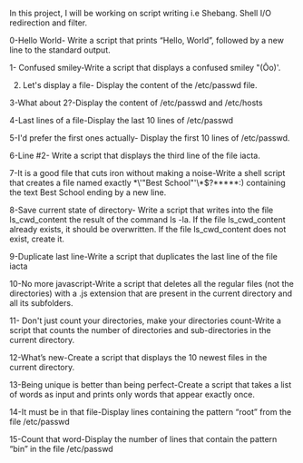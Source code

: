 In this project, I will be working on script writing i.e Shebang. Shell I/O redirection and filter.

0-Hello World- Write a script that prints “Hello, World”, followed by a new line to the standard output.

1- Confused smiley-Write a script that displays a confused smiley "(Ôo)'.

2. Let's display a file- Display the content of the /etc/passwd file.

3-What about 2?-Display the content of /etc/passwd and /etc/hosts

4-Last lines of a file-Display the last 10 lines of /etc/passwd

5-I'd prefer the first ones actually- Display the first 10 lines of /etc/passwd.

6-Line #2- Write a script that displays the third line of the file iacta.

7-It is a good file that cuts iron without making a noise-Write a shell script that creates a file named exactly \*\\'"Best School"\'\\*$\?\*\*\*\*\*:) containing the text Best School ending by a new line.

8-Save current state of directory- Write a script that writes into the file ls_cwd_content the result of the command ls -la. If the file ls_cwd_content already exists, it should be overwritten. If the file ls_cwd_content does not exist, create it.

9-Duplicate last line-Write a script that duplicates the last line of the file iacta

10-No more javascript-Write a script that deletes all the regular files (not the directories) with a .js extension that are present in the current directory and all its subfolders.

11- Don't just count your directories, make your directories count-Write a script that counts the number of directories and sub-directories in the current directory.

12-What’s new-Create a script that displays the 10 newest files in the current directory.

13-Being unique is better than being perfect-Create a script that takes a list of words as input and prints only words that appear exactly once.

14-It must be in that file-Display lines containing the pattern “root” from the file /etc/passwd

15-Count that word-Display the number of lines that contain the pattern “bin” in the file /etc/passwd

